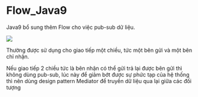 # Flow_Java9
Java9 bổ sung thêm Flow cho việc pub-sub dữ liệu.

<img src='https://github.com/LongHuu100/Flow_Java9/blob/main/java-9-flow-pubisher-subscriber-example.png' />

Thường được sử dụng cho giao tiếp một chiều, tức một bên gửi và một bên chỉ nhận.

Nếu giao tiếp 2 chiều tức là bên nhận có thể gửi trả lại được bên gửi thì không dùng pub-sub, lúc này để giảm bớt được sự phức tạp của hệ thống thì nên dùng design pattern Mediator
để truyền dữ liệu qua lại giữa các đối tượng
